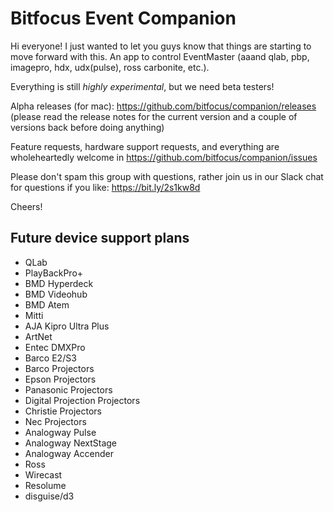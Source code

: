 # Bitfocus Event Companion

Hi everyone! I just wanted to let you guys know that things are starting to move forward with this. An app to control EventMaster (aaand qlab, pbp, imagepro, hdx, udx(pulse), ross carbonite, etc.).

Everything is still _highly experimental_, but we need beta testers!

Alpha releases (for mac): https://github.com/bitfocus/companion/releases (please read the release notes for the current version and a couple of versions back before doing anything)

Feature requests, hardware support requests, and everything are wholeheartedly welcome in https://github.com/bitfocus/companion/issues

Please don't spam this group with questions, rather join us in our Slack chat for questions if you like: https://bit.ly/2s1kw8d

Cheers!

## Future device support plans
* QLab
* PlayBackPro+
* BMD Hyperdeck
* BMD Videohub
* BMD Atem
* Mitti
* AJA Kipro Ultra Plus
* ArtNet
* Entec DMXPro
* Barco E2/S3
* Barco Projectors
* Epson Projectors
* Panasonic Projectors
* Digital Projection Projectors
* Christie Projectors
* Nec Projectors
* Analogway Pulse
* Analogway NextStage
* Analogway Accender
* Ross
* Wirecast
* Resolume
* disguise/d3

